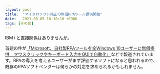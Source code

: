 ```yaml
---
layout: post
title:  "マイクロソフト純正の無償RPAツール提供開始"
date:   2021-03-05 10:10:10 +0900
tags: [その他]
---
```

IBM i と直接関係はありませんが。

首題の件が[「Microsoft、自社製RPAツールを全Windows 10ユーザーに無償提供　マウスクリックやキーボード入力をGUIで自動化」](https://www.itmedia.co.jp/news/articles/2103/03/news096.html)などで報道されています。RPAの導入を考えるユーザーがまず評価するソフトになると思われるので、既存のRPAソフトベンダーは何らかの対応を求められるかもしれません。
